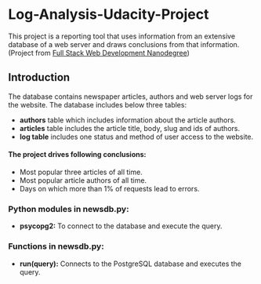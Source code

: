 

# Log-Analysis-Udacity-Project
This project is a reporting tool that uses information from an extensive database of a web server and draws conclusions from that information.
(Project from [Full Stack Web Development Nanodegree](https://in.udacity.com/course/full-stack-web-developer-nanodegree--nd004/))

## Introduction
The database contains newspaper articles, authors and web server logs for the website. The database includes below three tables:
* **authors** table which includes information about the article authors.
* **articles** table includes the article title, body, slug and ids of authors.
* **log table** includes one status and method of user access to the website.

#### The project drives following conclusions:
* Most popular three articles of all time.
* Most popular article authors of all time.
* Days on which more than 1% of requests lead to errors.

### Python modules in newsdb.py:
* **psycopg2:** To connect to the database and execute the query.

### Functions in newsdb.py:
* **run(query):** Connects to the PostgreSQL database and executes the query.

